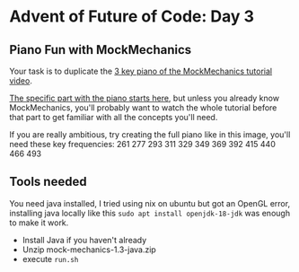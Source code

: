 # Advent of Future of Code: Day 3

## Piano Fun with MockMechanics

Your task is to duplicate the [3 key piano of the MockMechanics tutorial video](https://www.youtube.com/watch?v=kuHP8JhCJvU).

[The specific part with the piano starts here](https://youtu.be/kuHP8JhCJvU?t=1415),
but unless you already know MockMechanics, you'll probably want to watch the
whole tutorial before that part to get familiar with all the concepts you'll
need.

If you are really ambitious, try creating the full piano like in this image,
you'll need these key frequencies: 261 277 293 311 329 349 369 392 415 440 466
493

## Tools needed

You need java installed, I tried using nix on ubuntu but got an OpenGL error,
installing java locally like this `sudo apt install openjdk-18-jdk` was enough
to make it work.

- Install Java if you haven't already
- Unzip mock-mechanics-1.3-java.zip
- execute `run.sh`
